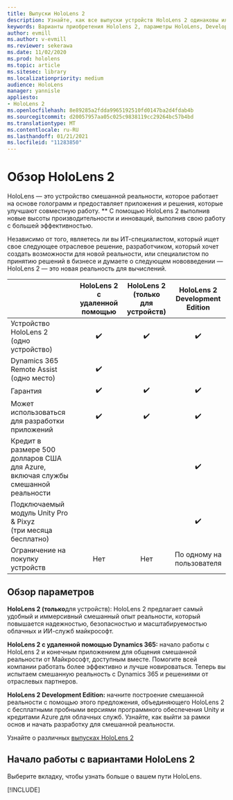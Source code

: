 ```yaml
---
title: Выпуски HoloLens 2
description: Узнайте, как все выпуски устройств HoloLens 2 одинаковы или отличаются и что делать после получения собственного выпуска.
keywords: Варианты приобретения Hololens 2, параметры HoloLens, Developer Edition
author: evmill
ms.author: v-evmill
ms.reviewer: sekerawa
ms.date: 11/02/2020
ms.prod: hololens
ms.topic: article
ms.sitesec: library
ms.localizationpriority: medium
audience: HoloLens
manager: yannisle
appliesto:
- HoloLens 2
ms.openlocfilehash: 8e89285a2fdda9965192510fd0147ba2d4fdab4b
ms.sourcegitcommit: d20057957aa05c025c9838119cc29264bc57b4bd
ms.translationtype: MT
ms.contentlocale: ru-RU
ms.lasthandoff: 01/21/2021
ms.locfileid: "11283850"
---
```

# Обзор HoloLens 2

HoloLens — это устройство смешанной реальности, которое работает на основе голограмм и предоставляет приложения и решения, которые улучшают совместную работу. ** С помощью HoloLens 2 выполнив новые высоты производительности и инноваций, выполнив свою работу с большей эффективностью.

Независимо от того, являетесь ли вы ИТ-специалистом, который ищет свое следующее отраслевое решение, разработчиком, который хочет создать возможности для новой реальности, или специалистом по принятию решений в бизнесе и думаете о следующем нововведении — HoloLens 2 — это новая реальность для вычислений. [](https://www.microsoft.com/hololens/apps) [](https://www.microsoft.com/hololens/developers) [](https://www.microsoft.com/hololens/apps) 

|                                                         | HoloLens 2 с удаленной помощью | HoloLens 2 (только для устройств) | HoloLens 2 Development Edition |
|---------------------------------------------------------|:-----------------------------:|:------------------------:|:------------------------------:|
| Устройство HoloLens 2 <br>(одно устройство)                      |               ✔️               |             ✔️            |                ✔️               |
| Dynamics 365 Remote Assist<br>(одно место)                |               ✔️               |                          |                                |
| Гарантия                                                |               ✔️               |             ✔️            |                ✔️               |
| Может использоваться для разработки приложений                                 |               ✔️               |             ✔️            |                ✔️               |
| Кредит в размере 500 долларов США для Azure, включая службы смешанной реальности |                               |                          |                ✔️               |
| Подключаемый модуль Unity Pro & Pixyz <br>(три месяца бесплатно)        |                               |                          |                ✔️               |
| Ограничение на покупку устройств                                   |              Нет             |           Нет           |          По одному на пользователя          |

## Обзор параметров

**HoloLens 2 (только**для устройств): HoloLens 2 предлагает самый удобный и иммерсивный смешанный опыт реальности, который повышается надежностью, безопасностью и масштабируемостью облачных и ИИ-служб майкрософт.

**HoloLens 2 с удаленной помощью Dynamics 365:** начало работы с HoloLens 2 и конечным приложением для общения смешанной реальности от Майкрософт, доступным вместе. Помогите всей компании работать более эффективно и лучше новироваться. Теперь вы испытаем смешанную реальность с Dynamics 365 и решениями от отраслевых партнеров.

**HoloLens 2 Development Edition:** начните построение смешанной реальности с помощью этого предложения, объединяющего HoloLens 2 с бесплатными пробными версиями программного обеспечения Unity и кредитами Azure для облачных служб. Узнайте, как выйти за рамки основ и начать разработку для смешанной реальности.

Узнайте о различных [выпусках HoloLens 2](https://www.microsoft.com/hololens/buy)

## Начало работы с вариантами HoloLens 2

Выберите вкладку, чтобы узнать больше о вашем пути HoloLens.

[!INCLUDE[](includes/options-overview.md)]